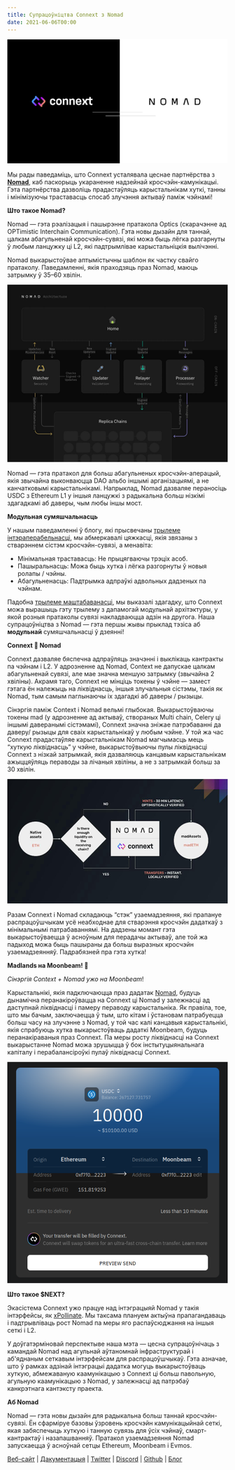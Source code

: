 ```yaml
---
title: Супрацоўніцтва Connext з Nomad
date: 2021-06-06T00:00
---
```



![](/blog/1/1.png)

Мы рады паведаміць, што Connext усталявала цеснае партнёрства з [**Nomad**](https://nomad.xyz/), каб паскорыць укараненне надзейнай кросчэйн-камунікацыі. Гэта партнёрства дазволіць прадастаўляць карыстальнікам хуткі, танны і мінімізуючы траставасць спосаб злучэння актываў паміж чэйнамі!

**Што такое Nomad?**

Nomad — гэта рэалізацыя і пашырэнне пратакола Optics (скарачэнне ад OPTimistic Interchain Communication). Гэта новы дызайн для таннай, цалкам абагульненай кросчэйн-сувязі, які можа быць лёгка разгарнуты ў любым ланцужку ці L2, які падтрымлівае карыстальніцкія вылічэнні.

Nomad выкарыстоўвае аптымістычны шаблон як частку свайго пратаколу. Паведамленні, якія праходзяць праз Nomad, маюць затрымку ў 35–60 хвілін.

![](/blog/1/2.png)

Nomad — гэта пратакол для больш абагульненых кросчэйн-аперацый, якія звычайна выконваюцца DAO альбо іншымі арганізацыямі, а не канчатковымі карыстальнікамі. Напрыклад, Nomad дазваляе пераносіць USDC з Ethereum L1 у іншыя ланцужкі з радыкальна больш нізкімі здагадкамі аб даверы, чым любы іншы мост.

**Модульная сумяшчальнасць**

У нашым паведамленні ў блогу, які прысвечаны [трылеме інтэраперабельнасці](https://medium.com/connext/the-interoperability-trilemma-657c2cf69f17), мы абмеркавалі цяжкасці, якія звязаны з стварэннем сістэм кросчэйн-сувязі, а менавіта:

*   Мінімальная траставасць: Не прыцягваючы трэціх асоб.
*   Пашыральнасць: Можа быць хутка і лёгка разгорнуты ў новыя ролапы / чэйны.
*   Абагульненасць: Падтрымка адпраўкі адвольных дадзеных па чэйнам.

Падобна [трылеме маштабаванасці](https://vitalik.ca/general/2021/04/07/sharding.html), мы выказалі здагадку, што Connext можа вырашыць гэту трылему з дапамогай модульнай архітэктуры, у якой розныя пратаколы сувязі накладваюцца адзін на другога. Наша супрацоўніцтва з Nomad — гэта першы жывы прыклад тэзіса аб **модульнай** сумяшчальнасці ў дзеянні!

**Connext 🤝 Nomad**

Connext дазваляе бяспечна адпраўляць значэнні і выклікаць кантракты па чэйнам і L2. У адрозненне ад Nomad, Context не дапускае цалкам абагульненай сувязі, але мае значна меншую затрымку (звычайна 2 хвіліны). Акрамя таго, Connext не мінціць токены ў чэйне — замест гэтага ён належыць на ліквіднасць, іншыя злучальныя сістэмы, такія як Nomad, тым самым паглынаючы іх здагадкі аб даверы / рызыцы.

Сінэргія паміж Context і Nomad вельмі глыбокая. Выкарыстоўваючы токены mad (у адрозненне ад актываў, створаных Multi chain, Celery ці іншымі даверанымі сістэмамі), Connext значна зніжае патрэбаванні да даверу/ рызыцы для сваіх карыстальнікаў у любым чэйне. У той жа час Connext прадастаўляе карыстальнікам Nomad магчымасць мець “хуткую ліквіднасць” у чэйне, выкарыстоўвыючы пулы ліквіднасці Connext з нізкай затрымкай, якія дазваляюць канцавым карыстальнікам ажыццяўляць пераводы за лічаныя хвіліны, а не з затрымкай больш за 30 хвілін.

![](/blog/1/3.png)

Разам Connext і Nomad складаюць “стэк” узаемадзеяння, які прапануе распрацоўшчыкам усё неабходнае для стварэння кросчэйн дадаткаў з мінімальнымі патрабаваннямі. На дадзены момант гэта выкарыстоўваецца ў асноўным для перадачы актываў, але той жа падыход можа быць пашыраны да больш выразных кросчэйн узаемадзеянняў. Падрабязней пра гэта хутка!

**Madlands на Moonbeam! 🚀**

_Сінэргія Context + Nomad ужо на Moonbeam_!

Карыстальнікі, якія падключаюцца праз дадатак [Nomad](https://app.nomad.xyz/), будуць дынамічна перанакіроўвацца на Connext ці Nomad у залежнасці ад даступнай ліквіднасці і памеру пераводу карыстальніка. Як правіла, тое, што мы бачым, заключаецца ў тым, што кітам і ўстановам патрабуецца больш часу на злучэнне з Nomad, у той час калі канцавыя карыстальнікі, якія спрабуюць хутка выкарыстоўваць дадаткі Moonbeam, будуць перанакіраваныя праз Connext. Па меры росту ліквіднасці на Connext выкарыстанне Nomad можа зрушыцца ў бок інстытуцыянальнага капіталу і перабалансіроўкі пулаў ліквіднасці Connext.

![](/blog/1/4.png)

**Што такое $NEXT?**

Экасістема Connext ужо працуе над інтэграцыяй Nomad у такія інтэрфейсы, як [xPollinate](https://xpollinate.io/). Мы таксама плануем актыўна прапагандаваць і падтрывліваць рост Nomad па меры яго распаўсюджання на іншыя сеткі і L2.

У доўгатэрміновай перспектыве наша мэта — цесна супрацоўнічаць з камандай Nomad над агульнай аўтаномнай інфраструктурай і аб'яднаным сеткавым інтэрфейсам для распрацоўшчыкаў. Гэта азначае, што ў рамках адзінай інтэграцыі дадатка могуць выкарыстоўваць хуткую, абмежаваную каамунікацыю з Connext ці больш павольную, агульную каамунікацыю з Nomad, у залежнасці ад патрэбаў канкрэтнага кантэксту праекта.

**Аб Nomad**

Nomad — гэта новы дызайн для радыкальна больш таннай кросчэйн-сувязі. Ён сфарміруе базовы ўзровень кросчэйн камунікацыйнай сеткі, якая забяспечыць хуткую і танную сувязь для ўсіх чэйнаў, смарт-кантрактаў і назапашванняў. Пратакол узаемадзеяння Nomad запускаецца ў асноўнай сетцы Ethereum, Moonbeam і Evmos.

[Веб-сайт](https://nomad.xyz/) | [Дакументацыя](https://docs.connext.network/) | [Twitter](https://twitter.com/connextnetwork) | [Discord](https://discord.gg/ae5EnvSQR2) | [Github](https://github.com/connext) | [Блог](https://medium.com/connext)

